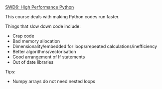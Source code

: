 [SWD6: High Performance Python](http://bit.ly/swd6-hpp)

This course deals with making Python codes run faster.

Things that slow down code include:
* Crap code
* Bad memory allocation
* Dimensionality/embedded for loops/repeated calculations/inefficiency
* Better algorithms/vectorisation
* Good arrangement of If statements
* Out of date libraries

Tips:
* Numpy arrays do not need nested loops
